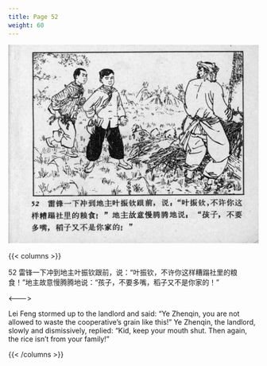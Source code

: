 ```yaml
---
title: Page 52
weight: 60
---
```


![leifeng page](./../../images/leifeng/seifert0522_lf_0061_0.jpg)

{{< columns >}}

52 雷锋一下冲到地主叶振钦跟前，说：“叶振钦，不许你这样糟蹋社里的粮食！”地主故意慢腾腾地说：“孩子，不要多嘴，稻子又不是你家的！”

<--->

Lei Feng stormed up to the landlord and said: “Ye Zhenqin, you are not allowed to waste the cooperative’s grain like this!” Ye Zhenqin, the landlord, slowly and dismissively, replied: “Kid, keep your mouth shut. Then again, the rice isn’t from your family!”

{{< /columns >}}
